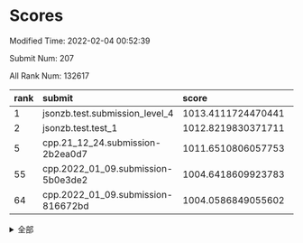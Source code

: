 # Scores

Modified Time: 2022-02-04 00:52:39

Submit Num: 207

All Rank Num: 132617

| rank |               submit               |       score        |       sigma        | pk_num |
| :--- | :--------------------------------- | :----------------- | :----------------- | :----- |
| 1    | jsonzb.test.submission_level_4     | 1013.4111724470441 | 0.7929884275794661 | 2564   |
| 2    | jsonzb.test.test_1                 | 1012.8219830371711 | 0.7975300745067707 | 2563   |
| 5    | cpp.21_12_24.submission-2b2ea0d7   | 1011.6510806057753 | 0.8191878890115823 | 2565   |
| 55   | cpp.2022_01_09.submission-5b0e3de2 | 1004.6418609923783 | 0.7128059371870016 | 2572   |
| 64   | cpp.2022_01_09.submission-816672bd | 1004.0586849055602 | 0.7140365740973061 | 2557   |


<details>
<summary>全部</summary>

| rank |                 submit                 |       score        |       sigma        | pk_num |
| :--- | :------------------------------------- | :----------------- | :----------------- | :----- |
| 1    | jsonzb.test.submission_level_4         | 1013.4111724470441 | 0.7929884275794661 | 2564   |
| 2    | jsonzb.test.test_1                     | 1012.8219830371711 | 0.7975300745067707 | 2563   |
| 3    | gobigger.level_3.submission_level_3_18 | 1012.3255548436232 | 0.7950733447766527 | 2562   |
| 4    | gobigger.level_3.submission_level_3_14 | 1012.1736681949859 | 0.7578980919232291 | 2566   |
| 5    | cpp.21_12_24.submission-2b2ea0d7       | 1011.6510806057753 | 0.8191878890115823 | 2565   |
| 6    | gobigger.level_3.submission_level_3_37 | 1011.3185462061485 | 0.7638724566483346 | 2559   |
| 7    | gobigger.level_3.submission_level_3_26 | 1011.2893951369981 | 0.7949196418382677 | 2559   |
| 8    | gobigger.level_3.submission_level_3_3  | 1011.2846864171261 | 0.7711582167980495 | 2568   |
| 9    | gobigger.level_3.submission_level_3_25 | 1011.2224685145458 | 0.7814238110176799 | 2562   |
| 10   | gobigger.level_3.submission_level_3_49 | 1011.2086940871051 | 0.783119123112448  | 2557   |
| 11   | gobigger.level_3.submission_level_3_48 | 1011.1064401088315 | 0.751730543434342  | 2560   |
| 12   | gobigger.level_3.submission_level_3_16 | 1011.1028842873717 | 0.7725123858910471 | 2567   |
| 13   | gobigger.level_3.submission_level_3_38 | 1011.0507003848807 | 0.7579493296391923 | 2562   |
| 14   | gobigger.level_3.submission_level_3_41 | 1010.7207747314073 | 0.7625141577140959 | 2564   |
| 15   | gobigger.level_3.submission_level_3_15 | 1010.7064465665139 | 0.7624544072647693 | 2563   |
| 16   | gobigger.level_3.submission_level_3_6  | 1010.7003208045862 | 0.7627825456019645 | 2568   |
| 17   | gobigger.level_3.submission_level_3_35 | 1010.6890890693792 | 0.7613828356834025 | 2566   |
| 18   | gobigger.level_3.submission_level_3_10 | 1010.5689443008739 | 0.7531831777090219 | 2564   |
| 19   | gobigger.level_3.submission_level_3_20 | 1010.5633624521769 | 0.7671863924721171 | 2560   |
| 20   | gobigger.level_3.submission_level_3_32 | 1010.4510366310851 | 0.7516173250897031 | 2565   |
| 21   | gobigger.level_3.submission_level_3_34 | 1010.3907142195636 | 0.771100315236397  | 2563   |
| 22   | gobigger.level_3.submission_level_3_24 | 1010.338963424735  | 0.7728400676135586 | 2557   |
| 23   | gobigger.level_3.submission_level_3_33 | 1010.1579202282095 | 0.7755672480267213 | 2565   |
| 24   | gobigger.level_3.submission_level_3_44 | 1010.1476714880024 | 0.7768753911890133 | 2563   |
| 25   | gobigger.level_3.submission_level_3_29 | 1010.1333006856985 | 0.742214871918569  | 2562   |
| 26   | gobigger.level_3.submission_level_3_0  | 1010.1229580314244 | 0.752522507834086  | 2560   |
| 27   | gobigger.level_3.submission_level_3_30 | 1010.0530981316717 | 0.7405274670094367 | 2556   |
| 28   | gobigger.level_3.submission_level_3_1  | 1009.9928690718104 | 0.743819896240703  | 2563   |
| 29   | gobigger.level_3.submission_level_3_28 | 1009.9595569052113 | 0.7564782118593548 | 2560   |
| 30   | gobigger.level_3.submission_level_3_31 | 1009.9480724413736 | 0.7713986410630109 | 2561   |
| 31   | gobigger.level_3.submission_level_3_7  | 1009.941038811977  | 0.7618904711339778 | 2561   |
| 32   | gobigger.level_3.submission_level_3_40 | 1009.8961711846066 | 0.7585089934529876 | 2566   |
| 33   | gobigger.level_3.submission_level_3_12 | 1009.8543192250002 | 0.7609742159288729 | 2563   |
| 34   | gobigger.level_3.submission_level_3_13 | 1009.7112049405566 | 0.7637051192237388 | 2565   |
| 35   | gobigger.level_3.submission_level_3_36 | 1009.6864009705197 | 0.7583006976739638 | 2563   |
| 36   | gobigger.level_3.submission_level_3_9  | 1009.5833481630416 | 0.7748897610956321 | 2557   |
| 37   | gobigger.level_3.submission_level_3_11 | 1009.5345668303465 | 0.7564328947064347 | 2561   |
| 38   | gobigger.level_3.submission_level_3_4  | 1009.5310355563203 | 0.7603277007058202 | 2561   |
| 39   | gobigger.level_3.submission_level_3_43 | 1009.4088478487034 | 0.7377341074665736 | 2563   |
| 40   | gobigger.level_3.submission_level_3_21 | 1009.3195085560499 | 0.7452166451000785 | 2563   |
| 41   | gobigger.level_3.submission_level_3_19 | 1009.2941450055749 | 0.7386742110232081 | 2558   |
| 42   | gobigger.level_3.submission_level_3_2  | 1009.2931630068931 | 0.7621120391057317 | 2560   |
| 43   | gobigger.level_3.submission_level_3_45 | 1009.1940466093981 | 0.7520702545349183 | 2567   |
| 44   | gobigger.level_3.submission_level_3_8  | 1009.1924737582605 | 0.7414793445643405 | 2560   |
| 45   | gobigger.level_3.submission_level_3_22 | 1009.11888941303   | 0.7586859295950789 | 2567   |
| 46   | gobigger.level_3.submission_level_3_27 | 1009.1022210757261 | 0.7563789085824986 | 2562   |
| 47   | gobigger.level_3.submission_level_3_17 | 1009.0798640786143 | 0.7500932036445207 | 2562   |
| 48   | gobigger.level_3.submission_level_3_46 | 1009.039793233216  | 0.7466507595481731 | 2563   |
| 49   | gobigger.level_3.submission_level_3_47 | 1008.892954282101  | 0.7547896357335909 | 2561   |
| 50   | gobigger.level_3.submission_level_3_39 | 1008.7388265117527 | 0.7389479667936593 | 2561   |
| 51   | gobigger.level_3.submission_level_3_5  | 1008.6609588257348 | 0.7423966444336317 | 2561   |
| 52   | gobigger.level_3.submission_level_3_42 | 1008.5292109241368 | 0.7487871064599885 | 2564   |
| 53   | gobigger.level_3.submission_level_3_23 | 1008.3680690689438 | 0.7484469997247275 | 2566   |
| 54   | gobigger.level_1.submission_level_1_32 | 1004.7611737806068 | 0.7188374038585117 | 2565   |
| 55   | cpp.2022_01_09.submission-5b0e3de2     | 1004.6418609923783 | 0.7128059371870016 | 2572   |
| 56   | gobigger.level_1.submission_level_1_20 | 1004.3603455318747 | 0.7257740092719946 | 2564   |
| 57   | gobigger.level_1.submission_level_1_38 | 1004.2891395555735 | 0.7127915214398532 | 2563   |
| 58   | gobigger.level_1.submission_level_1_18 | 1004.1728693182504 | 0.7261821925530235 | 2565   |
| 59   | gobigger.level_1.submission_level_1_39 | 1004.0917484712135 | 0.7184577572213183 | 2560   |
| 60   | gobigger.level_1.submission_level_1_12 | 1004.0838137453314 | 0.7181083184048302 | 2562   |
| 61   | gobigger.level_1.submission_level_1_43 | 1004.0760054800569 | 0.7243257247631726 | 2562   |
| 62   | gobigger.level_1.submission_level_1_14 | 1004.0675764598882 | 0.7223065647144422 | 2564   |
| 63   | gobigger.level_1.submission_level_1_21 | 1004.0595752290068 | 0.7220862762325911 | 2559   |
| 64   | cpp.2022_01_09.submission-816672bd     | 1004.0586849055602 | 0.7140365740973061 | 2557   |
| 65   | gobigger.level_1.submission_level_1_40 | 1003.8578341039406 | 0.7401634480394352 | 2563   |
| 66   | gobigger.level_1.submission_level_1_48 | 1003.8450022710226 | 0.7154323484997781 | 2562   |
| 67   | gobigger.level_1.submission_level_1_45 | 1003.8337918620105 | 0.7331091988540449 | 2562   |
| 68   | gobigger.level_1.submission_level_1_8  | 1003.7206079370269 | 0.7277150562411456 | 2566   |
| 69   | gobigger.level_1.submission_level_1_33 | 1003.6991804276165 | 0.711175380109586  | 2562   |
| 70   | gobigger.level_1.submission_level_1_4  | 1003.6973594994512 | 0.7125519828207985 | 2563   |
| 71   | gobigger.level_1.submission_level_1_9  | 1003.6789571542045 | 0.7203344702176405 | 2566   |
| 72   | gobigger.level_1.submission_level_1_7  | 1003.655417340475  | 0.7137023319620827 | 2560   |
| 73   | gobigger.level_1.submission_level_1_15 | 1003.6101638545423 | 0.7250362005181645 | 2561   |
| 74   | gobigger.level_1.submission_level_1_6  | 1003.6088585845429 | 0.7209559920286233 | 2564   |
| 75   | gobigger.level_1.submission_level_1_47 | 1003.5329387313614 | 0.7139179692224974 | 2559   |
| 76   | gobigger.level_1.submission_level_1_13 | 1003.464214575081  | 0.7063061087090527 | 2563   |
| 77   | gobigger.level_1.submission_level_1_41 | 1003.3555842362981 | 0.7133185147577774 | 2560   |
| 78   | gobigger.level_1.submission_level_1_35 | 1003.3528401587478 | 0.7200554236560048 | 2556   |
| 79   | gobigger.level_1.submission_level_1_25 | 1003.3351765636099 | 0.7088614661915612 | 2558   |
| 80   | gobigger.level_1.submission_level_1_26 | 1003.2598573497996 | 0.7084548525414235 | 2559   |
| 81   | gobigger.level_1.submission_level_1_27 | 1003.22921699887   | 0.7086379155648863 | 2567   |
| 82   | gobigger.level_1.submission_level_1_5  | 1003.1726838270913 | 0.717056325387147  | 2564   |
| 83   | gobigger.level_1.submission_level_1_49 | 1003.0788537146154 | 0.7322301907970334 | 2568   |
| 84   | gobigger.level_1.submission_level_1_16 | 1003.0786715889678 | 0.7111771800189007 | 2570   |
| 85   | gobigger.level_1.submission_level_1_11 | 1003.0375629050095 | 0.7052670440960427 | 2554   |
| 86   | gobigger.level_1.submission_level_1_1  | 1003.0147343465686 | 0.710001974558913  | 2564   |
| 87   | gobigger.level_1.submission_level_1_19 | 1002.978206634645  | 0.7135370486179494 | 2561   |
| 88   | gobigger.level_1.submission_level_1_36 | 1002.8866253982395 | 0.7029112156966743 | 2561   |
| 89   | gobigger.level_1.submission_level_1_3  | 1002.8143162927927 | 0.7132521504255818 | 2561   |
| 90   | gobigger.level_1.submission_level_1_28 | 1002.8055445726216 | 0.7133982253802709 | 2564   |
| 91   | gobigger.level_1.submission_level_1_23 | 1002.7403337800915 | 0.7161732984072746 | 2564   |
| 92   | gobigger.level_1.submission_level_1_31 | 1002.7298660022298 | 0.7083669536584918 | 2560   |
| 93   | gobigger.level_1.submission_level_1_46 | 1002.702251491863  | 0.716873696929347  | 2559   |
| 94   | gobigger.level_1.submission_level_1_10 | 1002.6556604190998 | 0.7121727170482296 | 2565   |
| 95   | gobigger.level_1.submission_level_1_44 | 1002.5820850384135 | 0.7234462352082895 | 2564   |
| 96   | gobigger.level_1.submission_level_1_24 | 1002.5526258348485 | 0.7176202353593575 | 2567   |
| 97   | gobigger.level_1.submission_level_1_37 | 1002.4728538990452 | 0.7105506617061286 | 2562   |
| 98   | gobigger.level_1.submission_level_1_30 | 1002.4655276777629 | 0.7183589805648984 | 2562   |
| 99   | gobigger.level_1.submission_level_1_42 | 1002.4270275148665 | 0.7157038233854613 | 2572   |
| 100  | gobigger.level_1.submission_level_1_29 | 1002.3597748907273 | 0.7172817147381673 | 2558   |
| 101  | gobigger.level_1.submission_level_1_2  | 1002.2600358967389 | 0.707350797162583  | 2568   |
| 102  | gobigger.level_1.submission_level_1_17 | 1002.1618722697918 | 0.7038819654762849 | 2565   |
| 103  | gobigger.level_1.submission_level_1_22 | 1002.0393819271814 | 0.7139369120636235 | 2560   |
| 104  | gobigger.level_1.submission_level_1_0  | 1001.7934391003357 | 0.7065048463742262 | 2562   |
| 105  | gobigger.level_1.submission_level_1_34 | 1001.4781778911853 | 0.7095456359330716 | 2564   |
| 106  | gobigger.random.submission_random_7    | 998.4228820969428  | 0.6943532722013811 | 2564   |
| 107  | gobigger.random.submission_random_25   | 996.930724193687   | 0.7067298153802568 | 2562   |
| 108  | gobigger.random.submission_random_1    | 996.8986504850288  | 0.7160847978164082 | 2560   |
| 109  | gobigger.random.submission_random_18   | 996.666749795155   | 0.7070524045961083 | 2558   |
| 110  | gobigger.random.submission_random_6    | 996.6366583418721  | 0.7089133201656007 | 2566   |
| 111  | gobigger.random.submission_random_39   | 996.4666945246843  | 0.7188724470593202 | 2558   |
| 112  | gobigger.random.submission_random_19   | 996.4453952359081  | 0.702223595147235  | 2560   |
| 113  | gobigger.random.submission_random_5    | 996.4439240035426  | 0.7102263591145275 | 2566   |
| 114  | gobigger.random.submission_random_37   | 996.435030082153   | 0.7140582287889109 | 2563   |
| 115  | gobigger.random.submission_random_32   | 996.4154944897361  | 0.7110799860182625 | 2562   |
| 116  | gobigger.random.submission_random_24   | 996.412280773867   | 0.706064501127342  | 2562   |
| 117  | gobigger.random.submission_random_36   | 996.37444202505    | 0.7014589266768817 | 2560   |
| 118  | gobigger.random.submission_random_2    | 996.3461204026833  | 0.7038309235950647 | 2564   |
| 119  | gobigger.random.submission_random_10   | 996.2790036140661  | 0.7054426557981637 | 2560   |
| 120  | gobigger.random.submission_random_30   | 996.2662098783464  | 0.7168194930915125 | 2557   |
| 121  | gobigger.random.submission_random_20   | 996.2610695949807  | 0.7020482931440678 | 2564   |
| 122  | gobigger.random.submission_random_3    | 996.2434212072469  | 0.7031069954213958 | 2562   |
| 123  | gobigger.random.submission_random_47   | 996.2242276006772  | 0.7099346597001138 | 2562   |
| 124  | gobigger.random.submission_random_42   | 996.2220066237012  | 0.7153041559684165 | 2567   |
| 125  | gobigger.random.submission_random_0    | 996.1708143293746  | 0.7232488953756401 | 2559   |
| 126  | gobigger.random.submission_random_16   | 996.1465136884561  | 0.7067776759800736 | 2562   |
| 127  | gobigger.random.submission_random_8    | 996.0299574720286  | 0.7040653233441851 | 2566   |
| 128  | gobigger.random.submission_random_31   | 996.0127743459802  | 0.7079692131289763 | 2564   |
| 129  | gobigger.random.submission_random_35   | 996.0087624927913  | 0.7173561988998904 | 2564   |
| 130  | gobigger.random.submission_random_49   | 996.0027040784448  | 0.7094076928568612 | 2565   |
| 131  | gobigger.random.submission_random_14   | 995.967238767336   | 0.7162269373031269 | 2563   |
| 132  | gobigger.random.submission_random_34   | 995.9537612744509  | 0.7051126831142241 | 2568   |
| 133  | gobigger.random.submission_random_13   | 995.9497244748084  | 0.7152720964324842 | 2562   |
| 134  | gobigger.random.submission_random_33   | 995.9355254192446  | 0.7105601396175957 | 2564   |
| 135  | gobigger.random.submission_random_22   | 995.7970770348219  | 0.7156034119662132 | 2562   |
| 136  | gobigger.random.submission_random_4    | 995.7683321398385  | 0.7161459227169854 | 2562   |
| 137  | gobigger.random.submission_random_41   | 995.719897848909   | 0.7135541027215715 | 2561   |
| 138  | gobigger.random.submission_random_38   | 995.7079775891723  | 0.6989798887902035 | 2561   |
| 139  | gobigger.random.submission_random_15   | 995.4979047799754  | 0.72183278493359   | 2561   |
| 140  | gobigger.random.submission_random_43   | 995.4811565972617  | 0.7052693086221876 | 2565   |
| 141  | gobigger.random.submission_random_48   | 995.366694886229   | 0.7104726931645653 | 2560   |
| 142  | gobigger.random.submission_random_26   | 995.3551431235616  | 0.700565345795779  | 2562   |
| 143  | gobigger.random.submission_random_40   | 995.2065625389829  | 0.7312904949932144 | 2564   |
| 144  | gobigger.random.submission_random_12   | 995.1937266839444  | 0.7089516856659416 | 2562   |
| 145  | gobigger.random.submission_random_28   | 995.1670209173268  | 0.7172772598153909 | 2562   |
| 146  | gobigger.random.submission_random_46   | 995.1535645681796  | 0.7188367464081737 | 2562   |
| 147  | gobigger.random.submission_random_27   | 995.1459899369808  | 0.7155046396413678 | 2564   |
| 148  | gobigger.random.submission_random_11   | 995.1041283714163  | 0.7370742316228552 | 2567   |
| 149  | gobigger.random.submission_random_17   | 994.9392017301369  | 0.7242276499693419 | 2561   |
| 150  | gobigger.random.submission_random_44   | 994.9185988459539  | 0.7029569205383126 | 2564   |
| 151  | gobigger.random.submission_random_9    | 994.84169603139    | 0.7039721598486107 | 2566   |
| 152  | gobigger.random.submission_random_29   | 994.837322405218   | 0.723730114937091  | 2563   |
| 153  | gobigger.random.submission_random_23   | 994.8156177441562  | 0.7231310681918843 | 2563   |
| 154  | gobigger.random.submission_random_21   | 994.5768530307544  | 0.7188721716443929 | 2554   |
| 155  | gobigger.random.submission_random_45   | 993.9916225703126  | 0.7201067365403554 | 2565   |
| 156  | gobigger.level_2.submission_level_2_17 | 993.8678483665244  | 0.7332831894054365 | 2560   |
| 157  | gobigger.level_2.submission_level_2_40 | 993.6757925725602  | 0.7218389426932159 | 2566   |
| 158  | gobigger.level_2.submission_level_2_13 | 993.4145419038617  | 0.731027319896976  | 2562   |
| 159  | gobigger.level_2.submission_level_2_16 | 993.4065493776891  | 0.7256811712130857 | 2567   |
| 160  | gobigger.level_2.submission_level_2_7  | 993.363959061508   | 0.735350315306134  | 2563   |
| 161  | gobigger.level_2.submission_level_2_47 | 993.3160873450686  | 0.7314894978838091 | 2561   |
| 162  | gobigger.level_2.submission_level_2_30 | 993.297710517055   | 0.7411494221355056 | 2563   |
| 163  | gobigger.level_2.submission_level_2_3  | 993.0479038913122  | 0.7481794148152852 | 2562   |
| 164  | gobigger.level_2.submission_level_2_42 | 993.0099891501463  | 0.7424874865467749 | 2568   |
| 165  | gobigger.level_2.submission_level_2_29 | 992.8010921734159  | 0.7312517465622964 | 2563   |
| 166  | gobigger.level_2.submission_level_2_0  | 992.773213595774   | 0.7427397366796428 | 2563   |
| 167  | gobigger.level_2.submission_level_2_27 | 992.6749821590449  | 0.7438110174535938 | 2566   |
| 168  | gobigger.level_2.submission_level_2_1  | 992.6573739678367  | 0.7419854249475584 | 2561   |
| 169  | gobigger.level_2.submission_level_2_20 | 992.6387053017937  | 0.7409400807397167 | 2560   |
| 170  | gobigger.level_2.submission_level_2_14 | 992.5533779551993  | 0.7464085089649358 | 2560   |
| 171  | gobigger.level_2.submission_level_2_41 | 992.3563163293892  | 0.7369516368427786 | 2560   |
| 172  | gobigger.level_2.submission_level_2_25 | 992.3362592238086  | 0.7335020692363998 | 2564   |
| 173  | gobigger.level_2.submission_level_2_37 | 992.326164567316   | 0.7439190554708719 | 2566   |
| 174  | gobigger.level_2.submission_level_2_34 | 992.307821813248   | 0.7447102040046789 | 2564   |
| 175  | gobigger.level_2.submission_level_2_9  | 992.2678827434979  | 0.7571326171484148 | 2563   |
| 176  | gobigger.level_2.submission_level_2_49 | 992.2200032861927  | 0.7415103124210286 | 2565   |
| 177  | gobigger.level_2.submission_level_2_6  | 992.2015567139056  | 0.7466598903824929 | 2562   |
| 178  | gobigger.level_2.submission_level_2_33 | 992.1557281495134  | 0.7523768131748357 | 2568   |
| 179  | gobigger.level_2.submission_level_2_31 | 992.1121775340393  | 0.760677249097088  | 2568   |
| 180  | gobigger.level_2.submission_level_2_10 | 992.0222278543931  | 0.7450893395553769 | 2560   |
| 181  | gobigger.level_2.submission_level_2_24 | 991.9463749437842  | 0.731777919860165  | 2560   |
| 182  | gobigger.level_2.submission_level_2_8  | 991.9171428914623  | 0.7412568731146155 | 2559   |
| 183  | gobigger.level_2.submission_level_2_28 | 991.7744721654719  | 0.7360687168660305 | 2560   |
| 184  | gobigger.level_2.submission_level_2_44 | 991.7450605744435  | 0.7596138109052    | 2562   |
| 185  | gobigger.level_2.submission_level_2_4  | 991.7335309476132  | 0.7617914786586574 | 2570   |
| 186  | gobigger.level_2.submission_level_2_46 | 991.7097603115122  | 0.7476200820963846 | 2567   |
| 187  | gobigger.level_2.submission_level_2_36 | 991.6951817762085  | 0.7361294482956009 | 2561   |
| 188  | gobigger.level_2.submission_level_2_38 | 991.5838299320549  | 0.7610739799384459 | 2565   |
| 189  | gobigger.level_2.submission_level_2_48 | 991.5648934048776  | 0.7438740923756786 | 2559   |
| 190  | gobigger.level_2.submission_level_2_19 | 991.5641248735127  | 0.7370706889056656 | 2562   |
| 191  | gobigger.level_2.submission_level_2_21 | 991.5480197424907  | 0.7302288331783451 | 2562   |
| 192  | gobigger.level_2.submission_level_2_18 | 991.4851876637122  | 0.7686830513527253 | 2556   |
| 193  | gobigger.level_2.submission_level_2_39 | 991.3534400427978  | 0.7514215013092441 | 2559   |
| 194  | gobigger.level_2.submission_level_2_43 | 991.3520571509304  | 0.748562697061295  | 2567   |
| 195  | gobigger.level_2.submission_level_2_23 | 991.3069864536631  | 0.7551105877665129 | 2561   |
| 196  | gobigger.level_2.submission_level_2_22 | 991.302813731125   | 0.743798140650702  | 2562   |
| 197  | gobigger.level_2.submission_level_2_11 | 991.2743700731143  | 0.7495892356180752 | 2561   |
| 198  | gobigger.level_2.submission_level_2_26 | 991.1853107484478  | 0.7658355744417041 | 2561   |
| 199  | gobigger.level_2.submission_level_2_2  | 991.1340162158411  | 0.7569923147604126 | 2562   |
| 200  | gobigger.level_2.submission_level_2_12 | 991.1104419611848  | 0.7596286670113007 | 2561   |
| 201  | gobigger.level_2.submission_level_2_5  | 990.9314360643394  | 0.7452034396077077 | 2567   |
| 202  | gobigger.level_2.submission_level_2_35 | 990.8780726946366  | 0.7464814412685049 | 2567   |
| 203  | gobigger.level_2.submission_level_2_32 | 990.5720588339559  | 0.7431230144860547 | 2566   |
| 204  | gobigger.level_2.submission_level_2_45 | 990.2908618424684  | 0.7629872221306191 | 2563   |
| 205  | gobigger.level_2.submission_level_2_15 | 990.229156852228   | 0.7656073636209628 | 2563   |
| 206  | gobigger.none.submission_none_1        | 977.4520497480637  | 1.4837650509818532 | 2563   |
| 207  | gobigger.none.submission_none_0        | 976.8913708576483  | 1.4452740818776735 | 2563   |

</details>